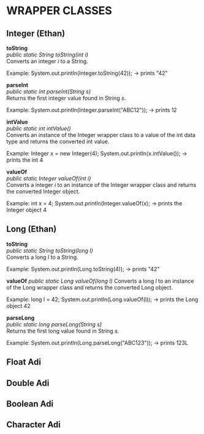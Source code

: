 # WRAPPER CLASSES
## Integer (Ethan)
**toString** <br>
*public static String toString​(int i)* <br>
Converts an integer *i* to a String.

Example:
System.out.println(Integer.toString(42)); -> prints "42"


**parseInt** <br>
*public static int parseInt(String s)* <br>
Returns the first integer value found in String *s*.

Example:
System.out.println(Integer.parseInt("ABC12")); -> prints 12


**intValue** <br>
*public static int intValue()* <br>
Converts an instance of the Integer wrapper class to a value of the int data type and returns the converted int value.

Example:
Integer x = new Integer(4);
System.out.println(x.intValue()); -> prints the int 4

**valueOf** <br>
*public static Integer valueOf(int i)* <br>
Converts a integer *i* to an instance of the Integer wrapper class and returns the converted Integer object.

Example:
int x = 4;
System.out.println(Integer.valueOf(x); -> prints the Integer object 4 <br>


## Long (Ethan)
**toString** <br>
*public static String toString​(long l)* <br>
Converts a long *l* to a String.

Example:
System.out.println(Long.toString(4)); -> prints "42"


**valueOf**
*public static Long valueOf(long l)*
Converts a long *l* to an instance of the Long wrapper class and returns the converted Long object.

Example:
long l = 42;
System.out.println(Long.valueOf(l)); -> prints the Long object 42

**parseLong** <br>
*public static long parseLong(String s)* <br>
Returns the first long value found in String *s*.

Example:
System.out.println(Long.parseLong("ABC123")); -> prints 123L



## Float Adi
## Double Adi
## Boolean Adi
## Character Adi
